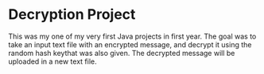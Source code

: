 # Decryption Project
This was my one of my very first Java projects in first year. The goal was to take an input text file with an encrypted message, and decrypt it using the random hash keythat was also given. The decrypted message will be uploaded in a new text file.
